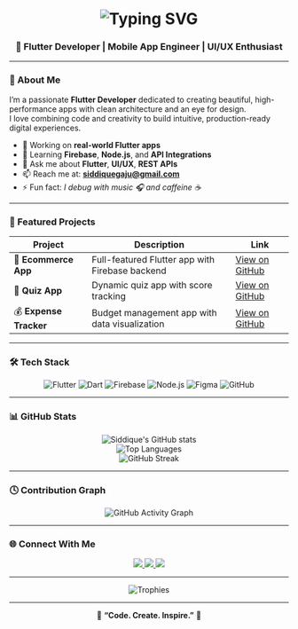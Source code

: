 <!-- Animated Header -->
<h1 align="center">
  <img src="https://readme-typing-svg.herokuapp.com?font=Poppins&size=28&duration=3000&pause=1000&color=8A2BE2&center=true&vCenter=true&width=600&lines=Hi+%F0%9F%91%8B%2C+I'm+Siddique+Aslam!;Flutter+Developer+💜;Building+beautiful+apps+that+perform+⚡;Turning+ideas+into+reality+🚀" alt="Typing SVG" />
</h1>

<h3 align="center">💜 Flutter Developer | Mobile App Engineer | UI/UX Enthusiast</h3>

---

### 🚀 About Me
I’m a passionate **Flutter Developer** dedicated to creating beautiful, high-performance apps with clean architecture and an eye for design.  
I love combining code and creativity to build intuitive, production-ready digital experiences.

- 🔭 Working on **real-world Flutter apps**
- 🌱 Learning **Firebase**, **Node.js**, and **API Integrations**
- 💬 Ask me about **Flutter**, **UI/UX**, **REST APIs**
- 📫 Reach me at: **siddiquegaju@gmail.com**
- ⚡ Fun fact: *I debug with music 🎧 and caffeine ☕*

---

### 🧩 Featured Projects
| Project | Description | Link |
|----------|--------------|------|
| 🛒 **Ecommerce App** | Full-featured Flutter app with Firebase backend | [View on GitHub](https://github.com/SiddiqueGajoo/Ecommerce-App) |
| 🧠 **Quiz App** | Dynamic quiz app with score tracking | [View on GitHub](https://github.com/SiddiqueGajoo/Quiz-App) |
| 💰 **Expense Tracker** | Budget management app with data visualization | [View on GitHub](https://github.com/SiddiqueGajoo/Expense-Tracker) |

---

### 🛠️ Tech Stack
<div align="center">

![Flutter](https://img.shields.io/badge/Flutter-8A2BE2?style=for-the-badge&logo=flutter&logoColor=white)
![Dart](https://img.shields.io/badge/Dart-6F42C1?style=for-the-badge&logo=dart&logoColor=white)
![Firebase](https://img.shields.io/badge/Firebase-FFCA28?style=for-the-badge&logo=firebase&logoColor=black)
![Node.js](https://img.shields.io/badge/Node.js-3C873A?style=for-the-badge&logo=node.js&logoColor=white)
![Figma](https://img.shields.io/badge/Figma-8A2BE2?style=for-the-badge&logo=figma&logoColor=white)
![GitHub](https://img.shields.io/badge/GitHub-2B2B2B?style=for-the-badge&logo=github&logoColor=white)

</div>

---

### 📊 GitHub Stats
<div align="center">

![Siddique's GitHub stats](https://github-readme-stats.vercel.app/api?username=SiddiqueGajoo&show_icons=true&theme=tokyonight&hide_border=true)  
![Top Languages](https://github-readme-stats.vercel.app/api/top-langs/?username=SiddiqueGajoo&layout=compact&theme=tokyonight&hide_border=true)  
![GitHub Streak](https://streak-stats.demolab.com?user=SiddiqueGajoo&theme=tokyonight&hide_border=true)

</div>

---

### 🕓 Contribution Graph
<div align="center">

![GitHub Activity Graph](https://github-readme-activity-graph.vercel.app/graph?username=SiddiqueGajoo&theme=tokyo-night&hide_border=true)

</div>

---

### 🌐 Connect With Me
<div align="center">

<a href="https://siddiquegajoo.github.io" target="_blank">
  <img src="https://img.shields.io/badge/🌐%20Portfolio-8A2BE2?style=for-the-badge&logo=firefox&logoColor=white" />
</a>
<a href="https://www.linkedin.com/in/siddique-aslam-7b7763231/" target="_blank">
  <img src="https://img.shields.io/badge/💼%20LinkedIn-0077B5?style=for-the-badge&logo=linkedin&logoColor=white" />
</a>
<a href="mailto:siddiquegaju@gmail.com" target="_blank">
  <img src="https://img.shields.io/badge/📧%20Email-EA4335?style=for-the-badge&logo=gmail&logoColor=white" />
</a>

</div>

---

<p align="center">
  <img src="https://github-profile-trophy.vercel.app/?username=SiddiqueGajoo&theme=tokyonight&no-frame=true&margin-w=5" alt="Trophies" />
</p>

---

<p align="center">
  💜 <b>“Code. Create. Inspire.”</b> 💜  
</p>
